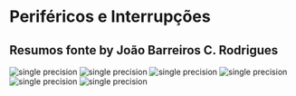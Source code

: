 # Periféricos e Interrupções

## Resumos fonte by João Barreiros C. Rodrigues

![single precision](./img/ACOMP_IntroducaoArquiteturaProcessador(1).jpg)
![single precision](./img/ACOMP_IntroducaoArquiteturaProcessador(2).jpg)
![single precision](./img/ACOMP_IntroducaoArquiteturaProcessador(3).jpg)
![single precision](./img/ACOMP_IntroducaoArquiteturaProcessador(4).jpg)
![single precision](./img/ACOMP_IntroducaoArquiteturaProcessador(5).jpg)
![single precision](./img/ACOMP_IntroducaoArquiteturaProcessador(6).jpg)
